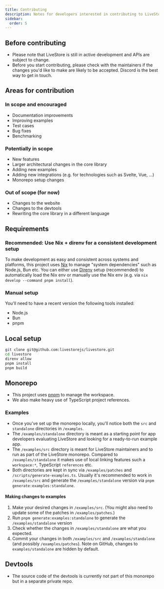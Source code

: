 ```yaml
---
title: Contributing
description: Notes for developers interested in contributing to LiveStore.
sidebar:
  order: 5
---
```


## Before contributing

- Please note that LiveStore is still in active development and APIs are subject to change.
- Before you start contributing, please check with the maintainers if the changes you'd like to make are likely to be accepted. Discord is the best way to get in touch.

## Areas for contribution

### In scope and encouraged

- Documentation improvements
- Improving examples
- Test cases
- Bug fixes
- Benchmarking

### Potentially in scope

- New features
- Larger architectural changes in the core library
- Adding new examples
- Adding new integrations (e.g. for technologies such as Svelte, Vue, ...)
- Monorepo setup changes

### Out of scope (for now)

- Changes to the website
- Changes to the devtools
- Rewriting the core library in a different language

## Requirements

### Recommended: Use Nix + direnv for a consistent development setup

To make development as easy and consistent across systems and platforms, this project uses [Nix](https://zero-to-nix.com/) to manage "system dependencies" such as Node.js, Bun etc. You can either use [Direnv](https://direnv.net) setup (recommended) to automatically load the Nix env or manually use the Nix env (e.g. via `nix develop --command pnpm install`).

### Manual setup

You'll need to have a recent version the following tools installed:

- Node.js
- Bun
- pnpm

## Local setup

```bash
git clone git@github.com:livestorejs/livestore.git
cd livestore
direnv allow
pnpm install
pnpm build
```

## Monorepo

- This project uses [pnpm](https://pnpm.io/) to manage the workspace.
- We also make heavy use of TypeScript project references.

### Examples

- Once you've set up the monorepo locally, you'll notice both the `src` and `standalone` directories in `/examples`.
- The `/examples/standalone` directory is meant as a starting point for app developers evaluating LiveStore and looking for a ready-to-run example app.
- The `/examples/src` directory is meant for LiveStore maintainers and to run as part of the LiveStore monorepo. Compared to `/examples/standalone` it makes use of local linking features such a `workspace:*`, TypeScript `references` etc.
- Both directories are kept in sync via `/examples/patches` and `/scripts/generate-examples.ts`. Usually it's recommended to work in `/examples/src` and generate the `/examples/standalone` version via `pnpm generate:examples:standalone`.

#### Making changes to examples

1. Make your desired changes in `/examples/src`. (You might also need to update some of the patches in `/examples/patches`.)
2. Run `pnpm generate:examples:standalone` to generate the `/examples/standalone` version
3. Check whether the changes in `/examples/standalone` are what you expected.
4. Commit your changes in both `/examples/src` and `/examples/standalone` (and possibly `/examples/patches`). Note on GitHub, changes to `examples/standalone` are hidden by default.

## Devtools

- The source code of the devtools is currently not part of this monorepo but in a separate private repo.